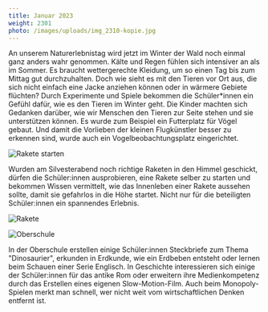 ```yaml
---
title: Januar 2023
weight: 2301
photo: /images/uploads/img_2310-kopie.jpg
---
```

An unserem Naturerlebnistag wird jetzt im Winter der Wald noch einmal ganz anders wahr genommen. Kälte und Regen fühlen sich intensiver an als im Sommer. Es braucht wettergerechte Kleidung, um so einen Tag bis zum Mittag gut durchzuhalten. Doch wie sieht es mit den Tieren vor Ort aus, die sich nicht einfach eine Jacke anziehen können oder in wärmere Gebiete flüchten? Durch Experimente und Spiele bekommen die Schüler*innen ein Gefühl dafür, wie es den Tieren im Winter geht. Die Kinder machten sich Gedanken darüber, wie wir Menschen den Tieren zur Seite stehen und sie unterstützen können. Es wurde zum Beispiel ein Futterplatz für Vögel gebaut. Und damit die Vorlieben der kleinen Flugkünstler besser zu erkennen sind, wurde auch ein Vogelbeobachtungsplatz eingerichtet.

![](/images/uploads/img_2310-kopie.jpg "Rakete starten")

Wurden am Silvesterabend noch richtige Raketen in den Himmel geschickt, dürfen die Schüler:innen ausprobieren, eine Rakete selber zu starten und bekommen Wissen vermittelt, wie das Innenleben einer Rakete aussehen sollte, damit sie gefahrlos in die Höhe startet. Nicht nur für die beteiligten Schüler:innen ein spannendes Erlebnis.

![](/images/uploads/rakete.jpg "Rakete")

![](/images/uploads/img_2367.jpg "Oberschule")

In der Oberschule erstellen einige Schüler:innen Steckbriefe zum Thema "Dinosaurier", erkunden in Erdkunde, wie ein Erdbeben entsteht oder lernen beim Schauen einer Serie Englisch. In Geschichte interessieren sich einige der Schüler:innen für das antike Rom oder erweitern ihre Medienkompetenz durch das Erstellen eines eigenen Slow-Motion-Film. Auch beim Monopoly-Spielen merkt man schnell, wer nicht weit vom wirtschaftlichen Denken entfernt ist.